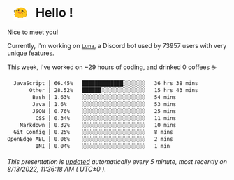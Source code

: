 <h1>   <img src="./spoinky.gif" style="vertical-align:middle;" width="30px">   Hello ! </h1>

Nice to meet you!

Currently, I'm working on <a href='https://github.com/Asgarrrr/Luna'>`Luna`</a>, a Discord bot used by 73957 users with very unique features.

This week, I've worked on ~29 hours of coding, and drinked 0 coffees ☕

```
  JavaScript │ 66.45%   █████████████░░░░░░░   36 hrs 38 mins
       Other │ 28.52%   ██████░░░░░░░░░░░░░░   15 hrs 43 mins
        Bash │ 1.63%    ░░░░░░░░░░░░░░░░░░░░   54 mins
        Java │ 1.6%     ░░░░░░░░░░░░░░░░░░░░   53 mins
        JSON │ 0.76%    ░░░░░░░░░░░░░░░░░░░░   25 mins
         CSS │ 0.34%    ░░░░░░░░░░░░░░░░░░░░   11 mins
    Markdown │ 0.32%    ░░░░░░░░░░░░░░░░░░░░   10 mins
  Git Config │ 0.25%    ░░░░░░░░░░░░░░░░░░░░   8 mins
OpenEdge ABL │ 0.06%    ░░░░░░░░░░░░░░░░░░░░   2 mins
         INI │ 0.04%    ░░░░░░░░░░░░░░░░░░░░   1 min
```

###### This presentation is [updated](https://github.com/Asgarrrr) automatically every 5 minute, most recently on 8/13/2022, 11:36:18 AM ( UTC±0 ).